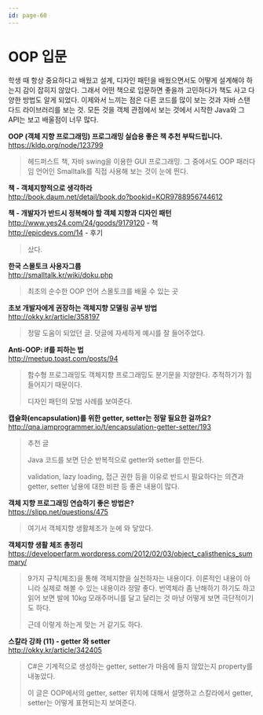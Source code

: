 ```yaml
---
id: page-60
---
```

# OOP 입문

학생 때 항상 중요하다고 배웠고 설계, 디자인 패턴을 배웠으면서도
어떻게 설계해야 하는지 감이 잡히지 않았다.
그래서 어떤 책으로 입문하면 좋을까 고민하다가 책도 사고 다양한 방법도 알게 되었다.
이제와서 느끼는 점은 다른 코드를 많이 보는 것과 자바 스탠다드 라이브러리를 보는 것.
모든 것을 객체 관점에서 보는 것에서 시작한 Java와 그 API는 보고 배울점이 너무 많다.

**OOP (객체 지향 프로그래밍) 프로그래밍 실습용 좋은 책 추천 부탁드립니다.**<br>
<https://kldp.org/node/123799>

>헤드퍼스트 책, 자바 swing을 이용한 GUI 프로그래밍.
그 중에서도 OOP 패러다임 언어인 Smalltalk를 직접 사용해 보는 것이 눈에 띈다.

**책 - 객체지향적으로 생각하라**<br>
<http://book.daum.net/detail/book.do?bookid=KOR9788956744612>

**책 - 개발자가 반드시 정복해야 할 객체 지향과 디자인 패턴**<br>
<http://www.yes24.com/24/goods/9179120> - 책<br>
<http://epicdevs.com/14> - 후기

>샀다.

**한국 스몰토크 사용자그룹**<br>
<http://smalltalk.kr/wiki/doku.php>

>최초의 순수한 OOP 언어 스몰토크를 배울 수 있는 곳

**초보 개발자에게 권장하는 객체지향 모델링 공부 방법**<br>
<http://okky.kr/article/358197>

>정말 도움이 되었던 글. 덧글에 자세하게 예시를 잘 들어주었다.

**Anti-OOP: if를 피하는 법**<br>
<http://meetup.toast.com/posts/94>

>함수형 프로그래밍도 객체지향 프로그래밍도 분기문을 지양한다.
추적하기가 힘들어지기 때문이다.
>
>디자인 패턴의 모범 사례를 보여준다.

**캡슐화(encapsulation)를 위한 getter, setter는 정말 필요한 걸까요?**<br>
<http://qna.iamprogrammer.io/t/encapsulation-getter-setter/193>

>추천 글
>
>Java 코드를 보면 단순 반복적으로 getter와 setter를 만든다.
>
>validation, lazy loading, 접근 권한 등을 이유로 반드시 필요하다는 의견과
getter, setter 남용에 대한 비판 등 좋은 내용이 많다.

**객체 지향 프로그래밍 연습하기 좋은 방법은?**<br>
<https://slipp.net/questions/475>

>여기서 객체지향 생활체조가 눈에 와 닿았다.

**객체지향 생활 체조 총정리**<br>
<https://developerfarm.wordpress.com/2012/02/03/object_calisthenics_summary/>

>9가지 규칙(체조)을 통해 객체지향을 실천하자는 내용이다.
이론적인 내용이 아니라 실제로 해볼 수 있는 내용이라 정말 좋다.
번역체라 좀 난해하기 하기도 하고 읽어 보면 발에 10kg 모래주머니를 달고 달리는 것 마냥
어떻게 보면 극단적이기도 하다.
>
>근데 이렇게 하는게 맞는 거 같기도 하다.

**스칼라 강좌 (11) - getter 와 setter**<br>
<http://okky.kr/article/342405>

>C#은 기계적으로 생성하는 getter, setter가 마음에 들지 않았는지
property를 내놓았다.
>
>이 글은 OOP에서의 getter, setter 위치에 대해서 설명하고
스칼라에서 getter, setter는 어떻게 표현되는지 보여준다.
